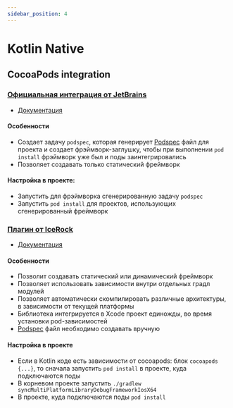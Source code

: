 ```yaml
---
sidebar_position: 4
---
```


# Kotlin Native

## CocoaPods integration

### [Официальная интеграция от JetBrains](https://plugins.gradle.org/plugin/org.jetbrains.kotlin.native.cocoapods)

- [Документация](https://kotlinlang.org/docs/native-cocoapods.html#add-a-dependency-on-a-pod-library-from-the-cocoapods-repository)

#### Особенности
- Создает задачу `podspec`, которая генерирует [Podspec](https://guides.cocoapods.org/syntax/podspec.html) файл для проекта и создает фрэймворк-заглушку, чтобы при выполнении `pod install` фрэймворк уже был и поды заинтегрировались
- Позволяет создавать только статический фреймворк

#### Настройка в проекте:
- Запустить для фрэймворка сгенерированную задачу `podspec`
- Запустить `pod install` для проектов, использующих сгенерированный фреймворк

### [Плагин от IceRock](https://plugins.gradle.org/plugin/dev.icerock.mobile.multiplatform.cocoapods)

- [Документация](https://github.com/icerockdev/mobile-multiplatform-gradle-plugin#setup-cocoapods-interop)

#### Особенности 
- Позволит создавать статический или динамический фреймворк
- Позволяет использовать зависимости внутри отдельных градл модулей
- Позволяет автоматически скомпилировать различные архитектуры, в зависимости от текущей платформы 
- Библиотека интегрируется в Xcode проект единожды, во время установки pod-зависимостей
- [Podspec](https://guides.cocoapods.org/syntax/podspec.html) файл необходимо создавать вручную

#### Настройка в проекте
- Если в Kotlin коде есть зависимости от cocoapods: блок `cocoapods {...}`, то сначала запустить `pod install` в проекте, куда подключаются поды 
- В корневом проекте запустить `./gradlew syncMultiPlatformLibraryDebugFrameworkIosX64`
- В проекте, куда подключаются поды `pod install`
